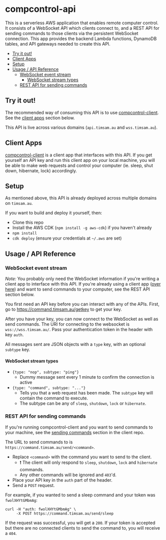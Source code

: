 # compcontrol-api

This is a serverless AWS application that enables remote computer control. It consists of a WebSocket API which clients connect to, and a REST API for sending commands to those clients via the persistent WebSocket connection. This app provides the backend Lambda functions, DynamoDB tables, and API gateways needed to create this API.

- [Try it out!](#try-it-out)
- [Client Apps](#client-apps)
- [Setup](#setup)
- [Usage / API Reference](#usage--api-reference)
  - [WebSocket event stream](#websocket-event-stream)
    - [WebSocket stream types](#websocket-stream-types)
  - [REST API for sending commands](#rest-api-for-sending-commands)

## Try it out!

The recommended way of consuming this API is to use [compcontrol-client](https://github.com/timTam97/compcontrol-client). See the [client apps](#client-apps) section below.

This API is live across various domains (`api.timsam.au` and `wss.timsam.au`).

## Client Apps

[compcontrol-client](https://github.com/timTam97/compcontrol-client) is a client app that interfaces with this API. If you get yourself an API key and run this client app on your local machine, you will be able to make web requests and control your computer (ie. sleep, shut down, hibernate, lock) accordingly.

## Setup

As mentioned above, this API is already deployed across multiple domains on `timsam.au`.

If you want to build and deploy it yourself, then:

-   Clone this repo
-   Install the AWS CDK (`npm install -g aws-cdk`) if you haven't already
-   `npm install`
-   `cdk deploy` (ensure your credentials at `~/.aws` are set)

## Usage / API Reference

### WebSocket event stream

_Note:_ You probably only need the WebSocket information if you're writing a client app to interface with this API. If you're already using a client app ([over here](https://github.com/timTam97/compcontrol-client)) and want to send commands to your computer, see the REST API section below.

You first need an API key before you can interact with any of the APIs. First, go to https://command.timsam.au/getkey to get your key.

After you have your key, you can now connect to the WebSocket as well as send commands. The URI for connecting to the websocket is `wss://wss.timsam.au/`. Pass your authentication token in the header with key `auth`.

All messages sent are JSON objects with a `type` key, with an optional `subtype` key.

#### WebSocket stream types

-   `{type: "nop", subtype: "ping"}`
    -   Dummy message sent every 1 minute to confirm the connection is active
-   `{type: "command", subtype: "..."}`
    -   Tells you that a web request has been made. The `subtype` key will contain the command to execute.
    -   The subtype can be any of `sleep`, `shutdown`, `lock` or `hibernate`.

### REST API for sending commands

If you're running compcontrol-client and you want to send commands to your machine, see the [sending commands](https://github.com/timTam97/compcontrol-client#sending-commands) section in the client repo.

The URL to send commands to is `https://command.timsam.au/send/<command>`.

-   Replace `<command>` with the command you want to send to the client.
    -   ❗ The client will only respond to `sleep`, `shutdown`, `lock` and `hibernate` commands.
    -   Any other commands will be ignored and `403`'d.
-   Place your API key in the `auth` part of the header.
-   Send a `POST` request.

For example, if you wanted to send a sleep command and your token was `fwolXHYtGMbmAg`:

```
curl -H "auth: fwolXHYtGMbmAg" \
     -X POST https://command.timsam.au/send/sleep
```

If the request was successful, you will get a `200`. If your token is accepted but there are no connected clients to send the command to, you will receive a `404`.
